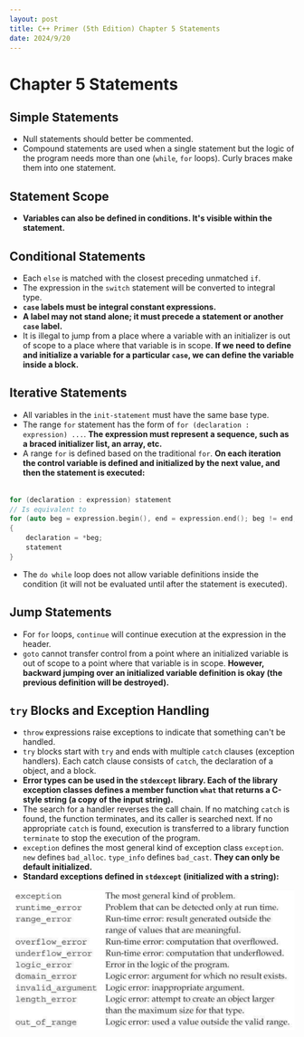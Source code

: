 ```yaml
---
layout: post
title: C++ Primer (5th Edition) Chapter 5 Statements
date: 2024/9/20
---
```


# Chapter 5 Statements

## Simple Statements

- Null statements should better be commented.
- Compound statements are used when a single statement but the logic of the program needs more than one (`while`, `for` loops). Curly braces make them into one statement.

## Statement Scope

- **Variables can also be defined in conditions. It's visible within the statement.**

## Conditional Statements

- Each `else` is matched with the closest preceding unmatched `if`.
- The expression in the `switch` statement will be converted to integral type.
- **`case` labels must be integral constant expressions.**
- **A label may not stand alone; it must precede a statement or another `case` label.**
- It is illegal to jump from a place where a variable with an initializer is out of scope to a place where that variable is in scope. **If we need to define and initialize a variable for a particular `case`, we can define the variable inside a block.**

## Iterative Statements

- All variables in the `init-statement` must have the same base type.
- The range `for` statement has the form of `for (declaration : expression) ...`. **The expression must represent a sequence, such as a braced initializer list, an array, etc.**
- A range `for` is defined based on the traditional `for`. **On each iteration the control variable is defined and initialized by the next value, and then the statement is executed:**

```cpp

for (declaration : expression) statement
// Is equivalent to
for (auto beg = expression.begin(), end = expression.end(); beg != end; ++beg)
{
	declaration = *beg;
	statement
}
```

- The `do while` loop does not allow variable definitions inside the condition (it will not be evaluated until after the statement is executed).

## Jump Statements

- For `for` loops, `continue` will continue execution at the expression in the header.
- `goto` cannot transfer control from a point where an initialized variable is out of scope to a point where that variable is in scope. **However, backward jumping over an initialized variable definition is okay (the previous definition will be destroyed).**

## `try` Blocks and Exception Handling

- `throw` expressions raise exceptions to indicate that something can't be handled.
- `try` blocks start with `try` and ends with multiple `catch` clauses (exception handlers). Each catch clause consists of `catch`, the declaration of a object, and a block.
- **Error types can be used in the `stdexcept` library. Each of the library exception classes defines a member function `what` that returns a C-style string (a copy of the input string).**
- The search for a handler reverses the call chain. If no matching `catch` is found, the function terminates, and its caller is searched next. If no appropriate `catch` is found, execution is transferred to a library function `terminate` to stop the execution of the program.
- `exception` defines the most general kind of exception class `exception`. `new` defines `bad_alloc`. `type_info` defines `bad_cast`. **They can only be default initialized.**
- **Standard exceptions defined in `stdexcept` (initialized with a string):**

<img src="/posts/cpp-primer/attachments/Pasted image 20240920141303.png">
